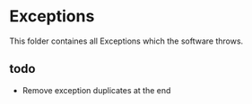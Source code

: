 # Exceptions
This folder containes all Exceptions which the software throws.

## todo 

- Remove exception duplicates at the end 
